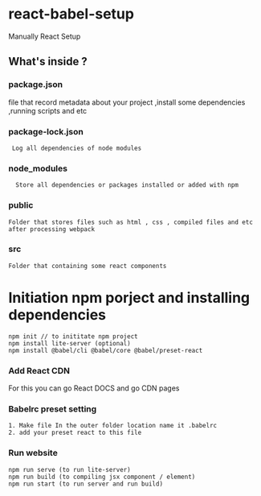 # react-babel-setup
Manually React Setup



## What's inside ? 
### package.json 

file that record metadata about your project ,install some dependencies ,running scripts and etc

### package-lock.json
	 Log all dependencies of node modules
### node_modules 
	  Store all dependencies or packages installed or added with npm


### public
	Folder that stores files such as html , css , compiled files and etc
	after processing webpack
### src 
	Folder that containing some react components


# Initiation npm porject and installing dependencies
```
npm init // to inititate npm project
npm install lite-server (optional)
npm install @babel/cli @babel/core @babel/preset-react
```
### Add React CDN
For this you can go React DOCS and go CDN pages

### Babelrc preset setting
```
1. Make file In the outer folder location name it .babelrc
2. add your preset react to this file
```

### Run website 
```
npm run serve (to run lite-server)
npm run build (to compiling jsx component / element)
npm run start (to run server and run build)
```
